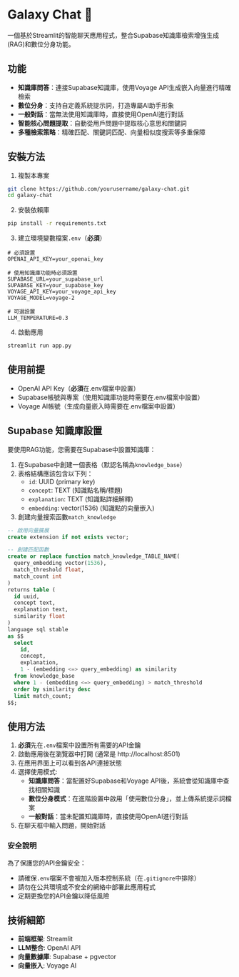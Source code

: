 # Galaxy Chat 🌌

一個基於Streamlit的智能聊天應用程式，整合Supabase知識庫檢索增強生成(RAG)和數位分身功能。

## 功能

- **知識庫問答**：連接Supabase知識庫，使用Voyage API生成嵌入向量進行精確檢索
- **數位分身**：支持自定義系統提示詞，打造專屬AI助手形象
- **一般對話**：當無法使用知識庫時，直接使用OpenAI進行對話
- **智能核心問題提取**：自動從用戶問題中提取核心意思和關鍵詞
- **多種檢索策略**：精確匹配、關鍵詞匹配、向量相似度搜索等多重保障

## 安裝方法

1. 複製本專案
```bash
git clone https://github.com/yourusername/galaxy-chat.git
cd galaxy-chat
```

2. 安裝依賴庫
```bash
pip install -r requirements.txt
```

3. 建立環境變數檔案`.env`（**必須**）
```
# 必須設置
OPENAI_API_KEY=your_openai_key

# 使用知識庫功能時必須設置
SUPABASE_URL=your_supabase_url
SUPABASE_KEY=your_supabase_key
VOYAGE_API_KEY=your_voyage_api_key
VOYAGE_MODEL=voyage-2

# 可選設置
LLM_TEMPERATURE=0.3
```

4. 啟動應用
```bash
streamlit run app.py
```

## 使用前提

- OpenAI API Key（**必須**在.env檔案中設置）
- Supabase帳號與專案（使用知識庫功能時需要在.env檔案中設置）
- Voyage AI帳號（生成向量嵌入時需要在.env檔案中設置）

## Supabase 知識庫設置

要使用RAG功能，您需要在Supabase中設置知識庫：

1. 在Supabase中創建一個表格（默認名稱為`knowledge_base`）
2. 表格結構應該包含以下列：
   - `id`: UUID (primary key)
   - `concept`: TEXT (知識點名稱/標題)
   - `explanation`: TEXT (知識點詳細解釋)
   - `embedding`: vector(1536) (知識點的向量嵌入)
3. 創建向量搜索函數`match_knowledge`

```sql
-- 啟用向量擴展
create extension if not exists vector;

-- 創建匹配函數
create or replace function match_knowledge_TABLE_NAME(
  query_embedding vector(1536),
  match_threshold float,
  match_count int
)
returns table (
  id uuid,
  concept text,
  explanation text,
  similarity float
)
language sql stable
as $$
  select
    id,
    concept,
    explanation,
    1 - (embedding <=> query_embedding) as similarity
  from knowledge_base
  where 1 - (embedding <=> query_embedding) > match_threshold
  order by similarity desc
  limit match_count;
$$;
```

## 使用方法

1. **必須**先在`.env`檔案中設置所有需要的API金鑰
2. 啟動應用後在瀏覽器中打開 (通常是 http://localhost:8501)
3. 在應用界面上可以看到各API連接狀態
4. 選擇使用模式:
   - **知識庫問答**：當配置好Supabase和Voyage API後，系統會從知識庫中查找相關知識
   - **數位分身模式**：在進階設置中啟用「使用數位分身」，並上傳系統提示詞檔案
   - **一般對話**：當未配置知識庫時，直接使用OpenAI進行對話
5. 在聊天框中輸入問題，開始對話

### 安全說明

為了保護您的API金鑰安全：
- 請確保`.env`檔案不會被加入版本控制系統（在`.gitignore`中排除）
- 請勿在公共環境或不安全的網絡中部署此應用程式
- 定期更換您的API金鑰以降低風險

## 技術細節

- **前端框架**: Streamlit
- **LLM整合**: OpenAI API
- **向量數據庫**: Supabase + pgvector
- **向量嵌入**: Voyage AI 